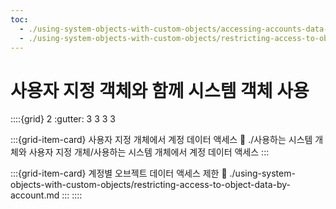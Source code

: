 ```yaml
---
toc:
  - ./using-system-objects-with-custom-objects/accessing-accounts-data-from-custom-objects.md
  - ./using-system-objects-with-custom-objects/restricting-access-to-object-data-by-account.md
---
```

# 사용자 지정 객체와 함께 시스템 객체 사용

::::{grid} 2
:gutter: 3 3 3 3

:::{grid-item-card} 사용자 지정 개체에서 계정 데이터 액세스
:link: ./사용하는 시스템 개체와 사용자 지정 개체/사용하는 시스템 개체에서 계정 데이터 액세스
:::

:::{grid-item-card} 계정별 오브젝트 데이터 액세스 제한
:link: ./using-system-objects-with-custom-objects/restricting-access-to-object-data-by-account.md
:::
::::
